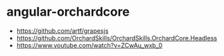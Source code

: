 # angular-orchardcore

- https://github.com/artf/grapesjs
- https://github.com/OrchardSkills/OrchardSkills.OrchardCore.Headless
- https://www.youtube.com/watch?v=ZCwAu_wxb_0
